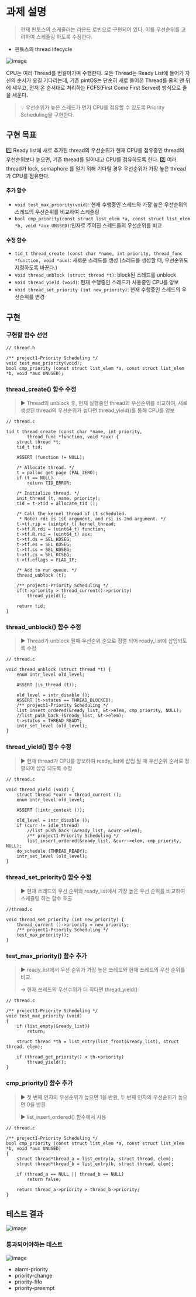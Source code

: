 # 과제 설명

> 현재 핀토스의 스케줄러는 라운드 로빈으로 구현되어 있다. 이를 우선순위를 고려하여 스케줄링 하도록 수정한다.

* 핀토스의 thread lifecycle

![image](https://github.com/Arklimits/swjungle-archive/assets/74225157/99a3d58e-635a-4287-9cf6-84a6dcf45467)

CPU는 여러 Thread를 번갈아가며 수행한다. 모든 Thread는 Ready List에 들어가 자신의 순서가 오길 기다리는데, 기존 pintOS는 단순히 새로 들어온 Thread를 줄의 맨 뒤에 세우고, 먼저 온 순서대로 처리하는 FCFS(First Come First Served) 방식으로 줄을 세운다.

> 💡 우선순위가 높은 스레드가 먼저 CPU를 점유할 수 있도록 Priority Scheduling을 구현한다.

## 구현 목표

1️⃣ Ready list에 새로 추가된 thread의 우선순위가 현재 CPU를 점유중인 thread의 우선순위보다 높으면, 기존 thread를 밀어내고 CPU를 점유하도록 한다.
2️⃣ 여러 thread가 lock, semaphore 를 얻기 위해 기다릴 경우 우선순위가 가장 높은 thread가 CPU를 점유한다.

#### 추가 함수
* `void test_max_priority(void)`: 현재 수행중인 스레드와 가장 높은 우선순위의 스레드의 우선순위를 비교하여 스케줄링
* `bool cmp_priority(const struct list_elem *a, const struct list_elem *b, void *aux UNUSED)`:인자로 주어진 스레드들의 우선순위를 비교

#### 수정 함수

* `tid_t thread_create (const char *name, int priority, thread_func *function, void *aux)`: 새로운 스레드를 생성 (스레드를 생성할 때, 우선순위도 지정하도록 바꾼다.)
* `void thread_unblock (struct thread *t)`: block된 스레드를 unblock
* `void thread_yield (void)`: 현재 수행중인 스레드가 사용중인 CPU를 양보
* `void thread_set_priority (int new_priority)`: 현재 수행중인 스레드의 우선순위를 변경

## 구현

### 구현할 함수 선언

```
// thread.h

/** project1-Priority Scheduling */
void test_max_priority(void);
bool cmp_priority (const struct list_elem *a, const struct list_elem *b, void *aux UNUSED);
```

### thread_create() 함수 수정

> ▶️ Thread의 unblock 후, 현재 실행중인 thread와 우선순위를 비교하여, 새로 생성된 thread의 우선순위가 높다면 thread_yield()를 통해 CPU를 양보

```
// thread.c

tid_t thread_create (const char *name, int priority,
		thread_func *function, void *aux) {
	struct thread *t;
	tid_t tid;

	ASSERT (function != NULL);

	/* Allocate thread. */
	t = palloc_get_page (PAL_ZERO);
	if (t == NULL)
		return TID_ERROR;

	/* Initialize thread. */
	init_thread (t, name, priority);
	tid = t->tid = allocate_tid ();

	/* Call the kernel_thread if it scheduled.
	 * Note) rdi is 1st argument, and rsi is 2nd argument. */
	t->tf.rip = (uintptr_t) kernel_thread;
	t->tf.R.rdi = (uint64_t) function;
	t->tf.R.rsi = (uint64_t) aux;
	t->tf.ds = SEL_KDSEG;
	t->tf.es = SEL_KDSEG;
	t->tf.ss = SEL_KDSEG;
	t->tf.cs = SEL_KCSEG;
	t->tf.eflags = FLAG_IF;

	/* Add to run queue. */
	thread_unblock (t);

	/** project1-Priority Scheduling */
	if(t->priority > thread_current()->priority)
		thread_yield();

	return tid;
}
```

### thread_unblock() 함수 수정

> ▶️ Thread가 unblock 될때 우선순위 순으로 정렬 되어 ready_list에 삽입되도록 수정

```
// thread.c

void thread_unblock (struct thread *t) {
	enum intr_level old_level;

	ASSERT (is_thread (t));

	old_level = intr_disable ();
	ASSERT (t->status == THREAD_BLOCKED);
	/** project1-Priority Scheduling */
	list_insert_ordered(&ready_list, &t->elem, cmp_priority, NULL);
	//list_push_back (&ready_list, &t->elem);
	t->status = THREAD_READY;
	intr_set_level (old_level);
}
```

### thread_yield() 함수 수정

> ▶️ 현재 thread가 CPU를 양보하여 ready_list에 삽입 될 때 우선순위 순서로 정렬되어 삽입 되도록 수정

```
// thread.c

void thread_yield (void) {
	struct thread *curr = thread_current ();
	enum intr_level old_level;

	ASSERT (!intr_context ());

	old_level = intr_disable ();
	if (curr != idle_thread)
		//list_push_back (&ready_list, &curr->elem);
		/** project1-Priority Scheduling */
		list_insert_ordered(&ready_list, &curr->elem, cmp_priority, NULL);
	do_schedule (THREAD_READY);
	intr_set_level (old_level);
}
```

### thread_set_priority() 함수 수정

> ▶️ 현재 쓰레드의 우선 순위와 ready_list에서 가장 높은 우선 순위를 비교하여 스케쥴링 하는 함수 호출

```
//thread.c

void thread_set_priority (int new_priority) {
	thread_current ()->priority = new_priority;
	/** project1-Priority Scheduling */
	test_max_priority();
}
```

### test_max_priority() 함수 추가

> ▶️ ready_list에서 우선 순위가 가장 높은 쓰레드와 현재 쓰레드의 우선 순위를 비교.
> 
> → 현재 쓰레드의 우선수위가 더 작다면 thread_yield()

```
// thread.c

/** project1-Priority Scheduling */
void test_max_priority (void) 
{
    if (list_empty(&ready_list))
        return;

    struct thread *th = list_entry(list_front(&ready_list), struct thread, elem);

    if (thread_get_priority() < th->priority)
        thread_yield();
}
```

### cmp_priority() 함수 추가

> ▶️ 첫 번째 인자의 우선순위가 높으면 1을 반환, 두 번째 인자의 우선순위가 높으면 0을 반환
> 
> ▶️ list_insert_ordered() 함수에서 사용

```
// thread.c

/** project1-Priority Scheduling */
bool cmp_priority (const struct list_elem *a, const struct list_elem *b, void *aux UNUSED) 
{
    struct thread*thread_a = list_entry(a, struct thread, elem);
    struct thread*thread_b = list_entry(b, struct thread, elem);

	if (thread_a == NULL || thread_b == NULL)
		return false;

    return thread_a->priority > thread_b->priority;
}
```
## 테스트 결과

![image](https://github.com/Arklimits/swjungle-archive/assets/74225157/3d977d39-8eef-444f-a2e5-9f0bf5cb102a)

### 통과되어야하는 테스트

![image](https://github.com/Arklimits/swjungle-archive/assets/74225157/0fcd1e55-2202-4fb1-9d7b-e9b5f997261d)

- alarm-priority
- priority-change
- priority-fifo
- priority-preempt


